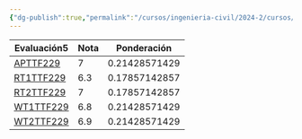 ```yaml
---
{"dg-publish":true,"permalink":"/cursos/ingenieria-civil/2024-2/cursos/ttf-229/"}
---
```


<div><table class="dataview table-view-table"><thead class="table-view-thead"><tr class="table-view-tr-header"><th class="table-view-th"><span>Evaluación</span><span class="dataview small-text">5</span></th><th class="table-view-th"><span>Nota</span></th><th class="table-view-th"><span>Ponderación</span></th></tr></thead><tbody class="table-view-tbody"><tr><td><span><a data-tooltip-position="top" aria-label="Cursos/Ingeniería Civil/2024-2/Evaluaciones/Holy Spirit/APTTF229.md" data-href="Cursos/Ingeniería Civil/2024-2/Evaluaciones/Holy Spirit/APTTF229.md" href="Cursos/Ingeniería Civil/2024-2/Evaluaciones/Holy Spirit/APTTF229.md" class="original-internal-link" target="_blank" rel="noopener nofollow" style="display: none;">APTTF229</a><a data-tooltip-position="top" aria-label="Cursos/Ingeniería Civil/2024-2/Evaluaciones/Holy Spirit/APTTF229.md" data-href="Cursos/Ingeniería Civil/2024-2/Evaluaciones/Holy Spirit/APTTF229.md" href="Cursos/Ingeniería Civil/2024-2/Evaluaciones/Holy Spirit/APTTF229.md" class="internal-link mathLink-internal-link" target="_blank" rel="noopener nofollow">APTTF229</a></span></td><td>7</td><td><span>0.21428571429</span></td></tr><tr><td><span><a data-tooltip-position="top" aria-label="Cursos/Ingeniería Civil/2024-2/Evaluaciones/Holy Spirit/RT1TTF229.md" data-href="Cursos/Ingeniería Civil/2024-2/Evaluaciones/Holy Spirit/RT1TTF229.md" href="Cursos/Ingeniería Civil/2024-2/Evaluaciones/Holy Spirit/RT1TTF229.md" class="original-internal-link" target="_blank" rel="noopener nofollow" style="display: none;">RT1TTF229</a><a data-tooltip-position="top" aria-label="Cursos/Ingeniería Civil/2024-2/Evaluaciones/Holy Spirit/RT1TTF229.md" data-href="Cursos/Ingeniería Civil/2024-2/Evaluaciones/Holy Spirit/RT1TTF229.md" href="Cursos/Ingeniería Civil/2024-2/Evaluaciones/Holy Spirit/RT1TTF229.md" class="internal-link mathLink-internal-link" target="_blank" rel="noopener nofollow">RT1TTF229</a></span></td><td>6.3</td><td><span>0.17857142857</span></td></tr><tr><td><span><a data-tooltip-position="top" aria-label="Cursos/Ingeniería Civil/2024-2/Evaluaciones/Holy Spirit/RT2TTF229.md" data-href="Cursos/Ingeniería Civil/2024-2/Evaluaciones/Holy Spirit/RT2TTF229.md" href="Cursos/Ingeniería Civil/2024-2/Evaluaciones/Holy Spirit/RT2TTF229.md" class="original-internal-link" target="_blank" rel="noopener nofollow" style="display: none;">RT2TTF229</a><a data-tooltip-position="top" aria-label="Cursos/Ingeniería Civil/2024-2/Evaluaciones/Holy Spirit/RT2TTF229.md" data-href="Cursos/Ingeniería Civil/2024-2/Evaluaciones/Holy Spirit/RT2TTF229.md" href="Cursos/Ingeniería Civil/2024-2/Evaluaciones/Holy Spirit/RT2TTF229.md" class="internal-link mathLink-internal-link" target="_blank" rel="noopener nofollow">RT2TTF229</a></span></td><td>7</td><td><span>0.17857142857</span></td></tr><tr><td><span><a data-tooltip-position="top" aria-label="Cursos/Ingeniería Civil/2024-2/Evaluaciones/Holy Spirit/WT1TTF229.md" data-href="Cursos/Ingeniería Civil/2024-2/Evaluaciones/Holy Spirit/WT1TTF229.md" href="Cursos/Ingeniería Civil/2024-2/Evaluaciones/Holy Spirit/WT1TTF229.md" class="original-internal-link" target="_blank" rel="noopener nofollow" style="display: none;">WT1TTF229</a><a data-tooltip-position="top" aria-label="Cursos/Ingeniería Civil/2024-2/Evaluaciones/Holy Spirit/WT1TTF229.md" data-href="Cursos/Ingeniería Civil/2024-2/Evaluaciones/Holy Spirit/WT1TTF229.md" href="Cursos/Ingeniería Civil/2024-2/Evaluaciones/Holy Spirit/WT1TTF229.md" class="internal-link mathLink-internal-link" target="_blank" rel="noopener nofollow">WT1TTF229</a></span></td><td>6.8</td><td><span>0.21428571429</span></td></tr><tr><td><span><a data-tooltip-position="top" aria-label="Cursos/Ingeniería Civil/2024-2/Evaluaciones/Holy Spirit/WT2TTF229.md" data-href="Cursos/Ingeniería Civil/2024-2/Evaluaciones/Holy Spirit/WT2TTF229.md" href="Cursos/Ingeniería Civil/2024-2/Evaluaciones/Holy Spirit/WT2TTF229.md" class="original-internal-link" target="_blank" rel="noopener nofollow" style="display: none;">WT2TTF229</a><a data-tooltip-position="top" aria-label="Cursos/Ingeniería Civil/2024-2/Evaluaciones/Holy Spirit/WT2TTF229.md" data-href="Cursos/Ingeniería Civil/2024-2/Evaluaciones/Holy Spirit/WT2TTF229.md" href="Cursos/Ingeniería Civil/2024-2/Evaluaciones/Holy Spirit/WT2TTF229.md" class="internal-link mathLink-internal-link" target="_blank" rel="noopener nofollow">WT2TTF229</a></span></td><td>6.9</td><td><span>0.21428571429</span></td></tr></tbody></table></div><p><span><span class="math math-inline is-loaded"><mjx-container class="MathJax" jax="CHTML"><mjx-math class="MJX-TEX"><mjx-mstyle size="Lg"><mjx-texatom texclass="ORD"><mjx-mtext class="mjx-n"><mjx-c class="mjx-c4E"></mjx-c><mjx-c class="mjx-c46"></mjx-c><mjx-c class="mjx-c43"></mjx-c></mjx-mtext><mjx-mo class="mjx-n" space="4"><mjx-c class="mjx-c3D"></mjx-c></mjx-mo><mjx-mn class="mjx-n" space="4"><mjx-c class="mjx-c36"></mjx-c><mjx-c class="mjx-c2E"></mjx-c><mjx-c class="mjx-c38"></mjx-c></mjx-mn></mjx-texatom></mjx-mstyle></mjx-math></mjx-container></span></span></p>
